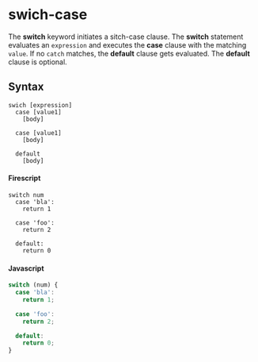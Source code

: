 swich-case
==========

The **switch** keyword initiates a sitch-case clause. The **switch** statement evaluates an `expression` and executes the **case** clause with the matching `value`. If no `catch` matches, the **default** clause gets evaluated. The **default** clause is optional.

Syntax
------

```
swich [expression]
  case [value1]
    [body]

  case [value1]
    [body]

  default
    [body]
```

#### Firescript

```fire
switch num
  case 'bla':
    return 1

  case 'foo':
    return 2

  default:
    return 0
```

#### Javascript

```js
switch (num) {
  case 'bla':
    return 1;

  case 'foo':
    return 2;

  default:
    return 0;
}
```
